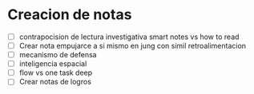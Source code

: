 
# Creacion de notas 
- [ ] contrapocision de lectura investigativa smart notes vs how to read
- [ ] Crear nota empujarce a si mismo en jung con simil retroalimentacion
- [ ] mecanismo de defensa
- [ ] inteligencia espacial
- [ ] flow vs one task deep
- [ ] Crear notas de logros 